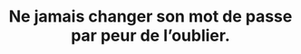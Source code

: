 ---
thematique: thematique-nGkbk6oSlC5_p3eqoXX2o
goodPractices:
- good-practice-BfIEsJjvVW_DhbHGTgWsQ
risks:
- Prendre le risque que ses données aient fuité sur le web et soient accessibles et
  utilisées par tous.
title: Ne jamais changer son mot de passe par peur de l’oublier.
uuid: vulnerability-h3yfwY2enysAQFtIJ61fy
visibleInCms: true
---
